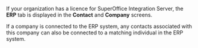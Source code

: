 <!-- markdownlint-disable-file MD041 -->
If your organization has a licence for SuperOffice Integration Server, the **ERP** tab is displayed in the **Contact** and **Company** screens.

If a company is connected to the ERP system, any contacts associated with this company can also be connected to a matching individual in the ERP system.
